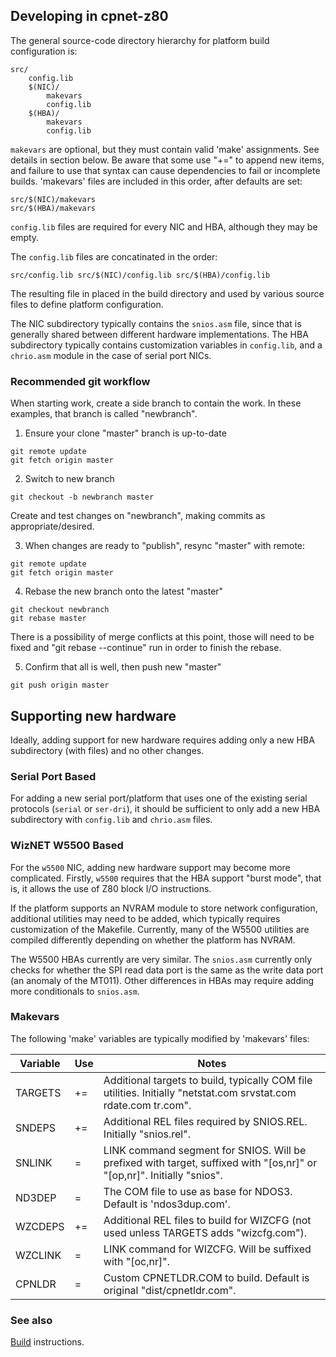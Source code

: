 ## Developing in cpnet-z80

The general source-code directory hierarchy for platform build
configuration is:
```
src/
    config.lib
    $(NIC)/
        makevars
        config.lib
    $(HBA)/
        makevars
        config.lib
```

`makevars` are optional, but they must contain valid 'make' assignments.
See details in section below.
Be aware that some use "+=" to append new items, and failure to use that
syntax can cause dependencies to fail or incomplete builds.
'makevars' files are included in this order, after defaults are set:
```
src/$(NIC)/makevars
src/$(HBA)/makevars
```

`config.lib` files are required for every NIC and HBA, although they
may be empty.

The `config.lib` files are concatinated in the order:
```
src/config.lib src/$(NIC)/config.lib src/$(HBA)/config.lib
```
The resulting file in placed in the build directory and used
by various source files to define platform configuration.

The NIC subdirectory typically contains the `snios.asm` file,
since that is generally shared between different hardware implementations.
The HBA subdirectory typically contains customization variables
in `config.lib`, and a `chrio.asm` module in the case of
serial port NICs.

### Recommended git workflow

When starting work, create a side branch to contain the work.
In these examples, that branch is called "newbranch".

1. Ensure your clone "master" branch is up-to-date
```
git remote update
git fetch origin master
```

2. Switch to new branch
```
git checkout -b newbranch master
```

Create and test changes on "newbranch", making commits as appropriate/desired.

3. When changes are ready to "publish", resync "master" with remote:
```
git remote update
git fetch origin master
```

4. Rebase the new branch onto the latest "master"
```
git checkout newbranch
git rebase master
```
There is a possibility of merge conflicts at this point, those will
need to be fixed and "git rebase --continue" run in order to finish
the rebase.

5. Confirm that all is well, then push new "master"
```
git push origin master
```


## Supporting new hardware

Ideally, adding support for new hardware requires adding
only a new HBA subdirectory (with files) and no other changes.

### Serial Port Based

For adding a new serial port/platform that uses one of the
existing serial protocols (`serial` or `ser-dri`), it should be sufficient
to only add a new HBA subdirectory with `config.lib` and `chrio.asm` files.

### WizNET W5500 Based

For the `w5500` NIC, adding new hardware support may become more complicated.
Firstly, `w5500` requires that the HBA support "burst mode", that is, it
allows the use of Z80 block I/O instructions.

If the platform supports an NVRAM module to store network configuration,
additional utilities may need to be added, which typically requires
customization of the Makefile. Currently, many of the W5500 utilities
are compiled differently depending on whether the platform has NVRAM.

The W5500 HBAs currently are very similar.
The `snios.asm` currently only checks for whether the SPI
read data port is the same as the write data port (an anomaly of
the MT011). Other differences in HBAs may require adding more conditionals
to `snios.asm`.

### Makevars

The following 'make' variables are typically modified by 'makevars' files:

Variable|Use|Notes
--------|---|----------------------
TARGETS|+=|Additional targets to build, typically COM file utilities. Initially "netstat.com srvstat.com rdate.com tr.com".
SNDEPS|+=|Additional REL files required by SNIOS.REL. Initially "snios.rel".
SNLINK|=|LINK command segment for SNIOS. Will be prefixed with target, suffixed with "[os,nr]" or "[op,nr]". Initially "snios".
ND3DEP|=|The COM file to use as base for NDOS3. Default is 'ndos3dup.com'.
WZCDEPS|+=|Additional REL files to build for WIZCFG (not used unless TARGETS adds "wizcfg.com").
WZCLINK|=|LINK command for WIZCFG. Will be suffixed with "[oc,nr]".
CPNLDR|=|Custom CPNETLDR.COM to build. Default is original "dist/cpnetldr.com".

### See also

[Build](BUILD.md) instructions.


